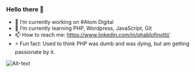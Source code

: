 ### Hello there 👋
- 🔭 I’m currently working on #Atom Digital
- 🌱 I’m currently learning PHP, Wordpress, JavaScript, Git
- 📫 How to reach me: https://www.linkedin.com/in/phablofinotti/
- ⚡ Fun fact: Used to think PHP was dumb and was dying, but am getting passionate by it.

![Alt-text](https://media.giphy.com/media/yYSSBtDgbbRzq/giphy.gif)
